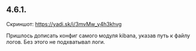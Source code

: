 ## 4.6.1. 
Скриншот:
https://yadi.sk/i/3mvMw_y4h3khvg

Пришлось дописать конфиг самого модуля kibana, указав путь к файлу логов. Без этого не подхватывал логи.
